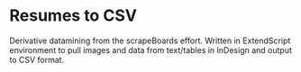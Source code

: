 # Resumes to CSV
Derivative datamining from the scrapeBoards effort. Written in ExtendScript environment to pull images and data from text/tables in InDesign and output to CSV format.
